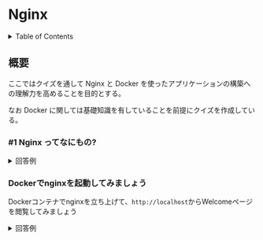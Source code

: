 # Nginx

<!-- START doctoc generated TOC please keep comment here to allow auto update -->
<!-- DON'T EDIT THIS SECTION, INSTEAD RE-RUN doctoc TO UPDATE -->
<details>
<summary>Table of Contents</summary>

- [概要](#%E6%A6%82%E8%A6%81)
  - [&#035;1 Nginx ってなにもの?](#1-nginx-%E3%81%A3%E3%81%A6%E3%81%AA%E3%81%AB%E3%82%82%E3%81%AE)
  - [Dockerでnginxを起動してみましょう](#docker%E3%81%A7nginx%E3%82%92%E8%B5%B7%E5%8B%95%E3%81%97%E3%81%A6%E3%81%BF%E3%81%BE%E3%81%97%E3%82%87%E3%81%86)

</details>
<!-- END doctoc generated TOC please keep comment here to allow auto update -->

## 概要

ここではクイズを通して Nginx と Docker を使ったアプリケーションの構築への理解力を高めることを目的とする。

なお Docker に関しては基礎知識を有していることを前提にクイズを作成している。

### #1 Nginx ってなにもの?



<details>
<summary>回答例</summary>



</details>



### Dockerでnginxを起動してみましょう

Dockerコンテナでnginxを立ち上げて、`http://localhost`からWelcomeページを閲覧してみましょう

<details>
<summary>回答例</summary>

80番ポートでコンテナを起動する

```bash
$ docker container run -it -p 80:80 --rm --name nginx nginx:1.19.6-alpine
>>
/docker-entrypoint.sh: /docker-entrypoint.d/ is not empty, will attempt to perform configuration
/docker-entrypoint.sh: Looking for shell scripts in /docker-entrypoint.d/
/docker-entrypoint.sh: Launching /docker-entrypoint.d/10-listen-on-ipv6-by-default.sh
10-listen-on-ipv6-by-default.sh: info: Getting the checksum of /etc/nginx/conf.d/default.conf
10-listen-on-ipv6-by-default.sh: info: Enabled listen on IPv6 in /etc/nginx/conf.d/default.conf
/docker-entrypoint.sh: Launching /docker-entrypoint.d/20-envsubst-on-templates.sh
/docker-entrypoint.sh: Configuration complete; ready for start up
172.17.0.1 - - [04/Feb/2021:14:19:32 +0000] "GET / HTTP/1.1" 200 612 "-" "Mozilla/5.0 (Windows NT 10.0; Win64; x64) AppleWebKit/537.36 (KHTML, like Gecko) Chrome/87.0.4280.141 Safari/537.36" "-"
```

これで`http://localhost`にアクセスすれば、NginxのWelcomeページが確認できる。

</details>
